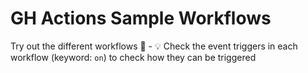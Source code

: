 # GH Actions Sample Workflows 

Try out the different workflows 🚀
    - :bulb: Check the event triggers in each workflow (keyword: `on`) to check how they can be triggered
